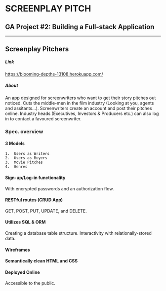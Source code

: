 # SCREENPLAY PITCH

## GA Project #2: Building a Full-stack Application

---

## Screenplay Pitchers

##### Link
https://blooming-depths-13108.herokuapp.com/

##### About
An app designed for screenwriters who want to get their story pitches out noticed.
Cuts the middle-men in the film industry (Looking at you, agents and assitants...).
Screenwriters create an account and post their pitches online.
Industry heads (Executives, Investors & Producers etc.) can also log in to contact a favoured screenwriter.

### Spec. overview
#### 3 Models
    1.  Users as Writers
    2.  Users as Buyers
    3.  Movie Pitches
    4.  Genres

#### Sign-up/Log-in functionality
With encrypted passwords and an authorization flow.

#### RESTful routes (CRUD App)
GET, POST, PUT, UPDATE, and DELETE.

#### Utilizes SQL & ORM
Creating a database table structure.
Interactivity with relationally-stored data.

#### Wireframes

#### Semantically clean HTML and CSS

#### Deployed Online
Accessible to the public.